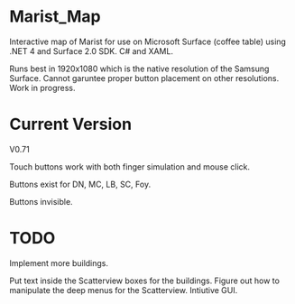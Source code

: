 Marist_Map
==========

Interactive map of Marist for use on Microsoft Surface (coffee table) using .NET 4 and Surface 2.0 SDK. C# and XAML.

Runs best in 1920x1080 which is the native resolution of the Samsung Surface.
Cannot garuntee proper button placement on other resolutions. Work in progress.

Current Version
==========
V0.71

Touch buttons work with both finger simulation and mouse click.

Buttons exist for DN, MC, LB, SC, Foy.

Buttons invisible.

TODO
=========
Implement more buildings.

Put text inside the Scatterview boxes for the buildings.
Figure out how to manipulate the deep menus for the Scatterview.
Intiutive GUI.

